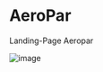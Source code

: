 # AeroPar
Landing-Page Aeropar

![image](https://user-images.githubusercontent.com/84817988/182217691-073e726b-01fc-4a36-a036-591c5ddb419a.png)